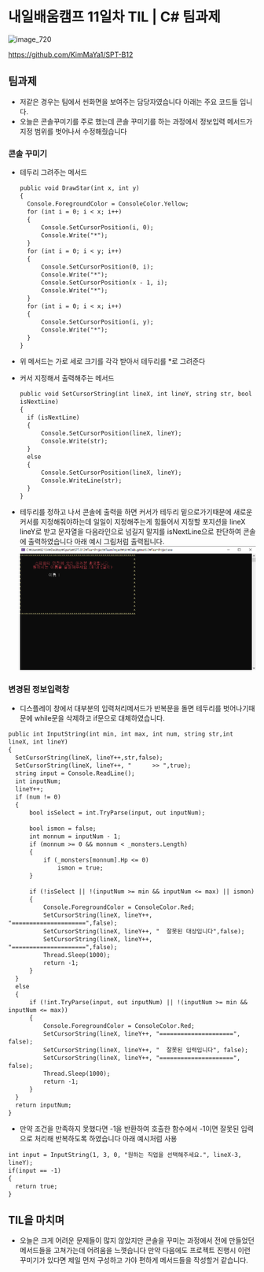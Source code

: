 # 내일배움캠프 11일차 TIL | C# 팀과제

![image_720](https://github.com/KimMaYa1/NBC/assets/141565207/e84deae9-27a9-4728-a617-7bc512f9d10b)

<htr>https://github.com/KimMaYa1/SPT-B12

## 팀과제

- 저같은 경우는 팀에서 씬화면을 보여주는 담당자였습니다 아래는 주요 코드들 입니다.
 - 오늘은 콘솔꾸미기를 주로 했는데 콘솔 꾸미기를 하는 과정에서 정보입력 메서드가 지정 범위를 벗어나서 수정해줬습니다

### 콘솔 꾸미기

- 테두리 그려주는 메서드
  ```
  public void DrawStar(int x, int y)
  {
    Console.ForegroundColor = ConsoleColor.Yellow;
    for (int i = 0; i < x; i++)
    {
        Console.SetCursorPosition(i, 0);
        Console.Write("*");
    }
    for (int i = 0; i < y; i++)
    {
        Console.SetCursorPosition(0, i);
        Console.Write("*");
        Console.SetCursorPosition(x - 1, i);
        Console.Write("*");
    }
    for (int i = 0; i < x; i++)
    {
        Console.SetCursorPosition(i, y);
        Console.Write("*");
    }
  }
  ```
 - 위 메서드는 가로 세로 크기를 각각 받아서 테두리를 *로 그려준다

- 커서 지정해서 출력해주는 메서드
  ```
  public void SetCursorString(int lineX, int lineY, string str, bool isNextLine)
  {
    if (isNextLine)
    {
        Console.SetCursorPosition(lineX, lineY);
        Console.Write(str);
    }
    else
    {
        Console.SetCursorPosition(lineX, lineY);
        Console.WriteLine(str);
    }
  }
  ```
 - 테두리를 정하고 나서 콘솔에 출력을 하면 커서가 테두리 밑으로가기때문에 새로운 커서를 지정해줘야하는데 일일이 지정해주는게 힘들어서
   지정할 포지션을 lineX lineY로 받고 문자열을 다음라인으로 넘길지 말지를 isNextLine으로 판단하여 콘솔에 출력하였습니다
   아래 예시 그림처럼 출력됩니다.
   ![Alt text](image.png)

### 변경된 정보입력창

 - 디스플레이 창에서 대부분의 입력처리메서드가 반복문을 돌면 테두리를 벗어나기때문에 while문을 삭제하고 if문으로 대체하였습니다.
  ```
  public int InputString(int min, int max, int num, string str,int lineX, int lineY)
  {
    SetCursorString(lineX, lineY++,str,false);
    SetCursorString(lineX, lineY++, "      >> ",true);
    string input = Console.ReadLine();
    int inputNum;
    lineY++;
    if (num != 0)
    {
        bool isSelect = int.TryParse(input, out inputNum);

        bool ismon = false;
        int monnum = inputNum - 1;
        if (monnum >= 0 && monnum < _monsters.Length)
        {
            if (_monsters[monnum].Hp <= 0)
                ismon = true;
        }

        if (!isSelect || !(inputNum >= min && inputNum <= max) || ismon)
        {
            Console.ForegroundColor = ConsoleColor.Red;
            SetCursorString(lineX, lineY++, "=====================",false);
            SetCursorString(lineX, lineY++, "  잘못된 대상입니다",false);
            SetCursorString(lineX, lineY++, "=====================",false);
            Thread.Sleep(1000);
            return -1;
        }
    }
    else
    {
        if (!int.TryParse(input, out inputNum) || !(inputNum >= min && inputNum <= max))
        {
            Console.ForegroundColor = ConsoleColor.Red;
            SetCursorString(lineX, lineY++, "=====================", false);
            SetCursorString(lineX, lineY++, "  잘못된 입력입니다", false);
            SetCursorString(lineX, lineY++, "=====================", false);
            Thread.Sleep(1000);
            return -1;
        }
    }
    return inputNum;
  }
  ```
 - 만약 조건을 만족하지 못했다면 -1을 반환하여 호출한 함수에서 -1이면 잘못된 입력으로 처리해 반복하도록 하였습니다
   아래 예시처럼 사용
  ```
  int input = InputString(1, 3, 0, "원하는 직업을 선택해주세요.", lineX-3, lineY);
  if(input == -1)
  {
    return true;
  }
  ```

## TIL을 마치며

- 오늘은 크게 어려운 문제들이 많지 않았지만 콘솔을 꾸미는 과정에서 전에 만들었던 메서드들을 고쳐가는데 어려움을 느꼇습니다
  만약 다음에도 프로젝트 진행시 이런 꾸미기가 있다면 제일 먼저 구성하고 가야 편하게 메서드들을 작성할거 같습니다.
